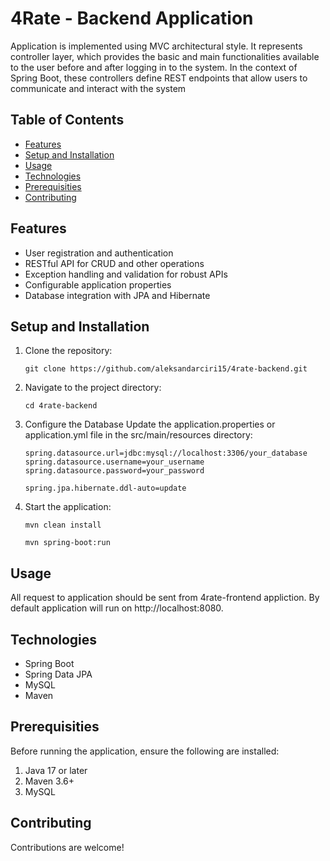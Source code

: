 # 4Rate - Backend Application
Application is implemented using MVC architectural style. It represents controller layer, which provides the basic and main functionalities available to the user before and after logging in to the system. In the context of Spring Boot, these controllers define REST endpoints that allow users to communicate and interact with the system

## Table of Contents
- [Features](#features)
- [Setup and Installation](#installation)
- [Usage](#usage)
- [Technologies](#technologies)
- [Prerequisities](#prerequisites)
- [Contributing](#contributing)

## Features
- User registration and authentication
- RESTful API for CRUD and other operations
- Exception handling and validation for robust APIs
- Configurable application properties
- Database integration with JPA and Hibernate

## Setup and Installation

1. Clone the repository:
   ```shell
   git clone https://github.com/aleksandarciri15/4rate-backend.git
   ```

2. Navigate to the project directory:
   ```shell
   cd 4rate-backend
   ```
3. Configure the Database
   Update the application.properties or application.yml file in the src/main/resources directory:
   ```shell
   spring.datasource.url=jdbc:mysql://localhost:3306/your_database
   spring.datasource.username=your_username
   spring.datasource.password=your_password

   spring.jpa.hibernate.ddl-auto=update
   ```

5. Start the application:
   ```shell
   mvn clean install
   
   mvn spring-boot:run
   ```

## Usage

All request to application should be sent from 4rate-frontend appliction.
By default application will run on http://localhost:8080.

## Technologies

- Spring Boot
- Spring Data JPA
- MySQL
- Maven

## Prerequisities

Before running the application, ensure the following are installed:

1. Java 17 or later
2. Maven 3.6+
3. MySQL


## Contributing 

Contributions are welcome!
